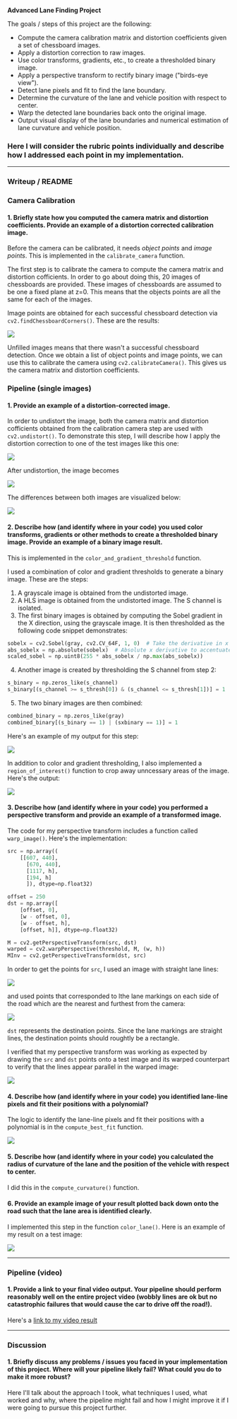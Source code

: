 **Advanced Lane Finding Project**

The goals / steps of this project are the following:

* Compute the camera calibration matrix and distortion coefficients given a set of chessboard images.
* Apply a distortion correction to raw images.
* Use color transforms, gradients, etc., to create a thresholded binary image.
* Apply a perspective transform to rectify binary image ("birds-eye view").
* Detect lane pixels and fit to find the lane boundary.
* Determine the curvature of the lane and vehicle position with respect to center.
* Warp the detected lane boundaries back onto the original image.
* Output visual display of the lane boundaries and numerical estimation of lane curvature and vehicle position.

### Here I will consider the rubric points individually and describe how I addressed each point in my implementation.  
---

### Writeup / README

### Camera Calibration

#### 1. Briefly state how you computed the camera matrix and distortion coefficients. Provide an example of a distortion corrected calibration image.

Before the camera can be calibrated, it needs _object points_ and _image points_. This is implemented in the `calibrate_camera` function.

The first step is to calibrate the camera to compute the camera matrix and distortion cofficients. In order to go about doing this, 20 images of chessboards are provided. These images of chessboards are assumed to be one a fixed plane at z=0. This means that the objects points are all the same for each of the images.

Image points are obtained for each successful chessboard detection via `cv2.findChessboardCorners()`. These are the results:

![](./images/chessboards.png)

Unfilled images means that there wasn't a successful chessboard detection. Once we obtain a list of object points and image points, we can use this to calibrate the camera using `cv2.calibrateCamera()`. This gives us the camera matrix and distortion coefficients.

### Pipeline (single images)

#### 1. Provide an example of a distortion-corrected image.

In order to undistort the image, both the camera matrix and distortion cofficients obtained from the calibration camera step are used with `cv2.undistort()`. To demonstrate this step, I will describe how I apply the distortion correction to one of the test images like this one:

![]( ./images/test4.jpg )

After undistortion, the image becomes

![]( ./images/undistorted.jpg )

The differences between both images are visualized below:

![]( ./images/diff.png )

#### 2. Describe how (and identify where in your code) you used color transforms, gradients or other methods to create a thresholded binary image.  Provide an example of a binary image result.

This is implemented in the `color_and_gradient_threshold` function.

I used a combination of color and gradient thresholds to generate a binary image. These are the steps:

1. A grayscale image is obtained from the undistorted image.
2. A HLS image is obtained from the undistorted image. The S channel is isolated.
3. The first binary images is obtained by computing the Sobel gradient in the X direction, using the grayscale image. It is then thresholded as the following code snippet demonstrates:
  
  ```python
  sobelx = cv2.Sobel(gray, cv2.CV_64F, 1, 0)  # Take the derivative in x
  abs_sobelx = np.absolute(sobelx)  # Absolute x derivative to accentuate lines away from horizontal
  scaled_sobel = np.uint8(255 * abs_sobelx / np.max(abs_sobelx))
```
4. Another image is created by thresholding the S channel from step 2:

  ```python
  s_binary = np.zeros_like(s_channel)
  s_binary[(s_channel >= s_thresh[0]) & (s_channel <= s_thresh[1])] = 1
  ```

5. The two binary images are then combined:

  ```python
  combined_binary = np.zeros_like(gray)
  combined_binary[(s_binary == 1) | (sxbinary == 1)] = 1
  ```

Here's an example of my output for this step: 

![](./images/threshold.png)

In addition to color and gradient thresholding, I also implemented a `region_of_interest()` function to crop away unncessary areas of the image. Here's the output:

![](./images/roi.png)

#### 3. Describe how (and identify where in your code) you performed a perspective transform and provide an example of a transformed image.

The code for my perspective transform includes a function called `warp_image()`. Here's the implementation:

  ```python
  src = np.array((
      [[607, 440],
        [670, 440],
        [1117, h],
        [194, h]
        ]), dtype=np.float32)

  offset = 250
  dst = np.array([
      [offset, 0],
      [w - offset, 0],
      [w - offset, h],
      [offset, h]], dtype=np.float32)

  M = cv2.getPerspectiveTransform(src, dst)
  warped = cv2.warpPerspective(threshold, M, (w, h))
  MInv = cv2.getPerspectiveTransform(dst, src)
  ```
  
In order to get the points for `src`, I used an image with straight lane lines:

![](./images/straight_lines1.jpg)

and used points that corresponded to lthe lane markings on each side of the road which are the nearest and furthest from the camera:


![](./images/src_warp.png)


`dst` represents the destination points. Since the lane markings are straight lines, the destination points should roughtly be a rectangle.

I verified that my perspective transform was working as expected by drawing the `src` and `dst` points onto a test image and its warped counterpart to verify that the lines appear parallel in the warped image:

![](./images/dst_warp.png)


#### 4. Describe how (and identify where in your code) you identified lane-line pixels and fit their positions with a polynomial?

The logic to identify the lane-line pixels and fit their positions with a polynomial is in the `compute_best_fit` function.

![](./images/polynomial.png)

#### 5. Describe how (and identify where in your code) you calculated the radius of curvature of the lane and the position of the vehicle with respect to center.

I did this in the `compute_curvature()` function.

#### 6. Provide an example image of your result plotted back down onto the road such that the lane area is identified clearly.


I implemented this step in the function `color_lane()`.  Here is an example of my result on a test image:

![](./images/color_lane.png)

---

### Pipeline (video)

#### 1. Provide a link to your final video output.  Your pipeline should perform reasonably well on the entire project video (wobbly lines are ok but no catastrophic failures that would cause the car to drive off the road!).

Here's a [link to my video result](./test_video_output/project_video.mp4)

---

### Discussion

#### 1. Briefly discuss any problems / issues you faced in your implementation of this project.  Where will your pipeline likely fail?  What could you do to make it more robust?

Here I'll talk about the approach I took, what techniques I used, what worked and why, where the pipeline might fail and how I might improve it if I were going to pursue this project further.  
